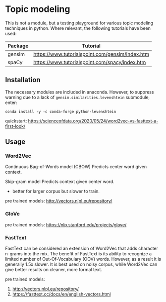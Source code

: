 # Topic modeling

This is not a module, but a testing playground for various topic modeling techniques in python. Where relevant, the following tutorials have been used:

| Package | Tutorial |
| ------ | ------ |
| gensim | https://www.tutorialspoint.com/gensim/index.htm |
| spaCy | https://www.tutorialspoint.com/spacy/index.htm |

## Installation

The necessary modules are included in anaconda. However, to suppress warning due to a lack of `gensim.similarities.levenshtein` submodule, enter:

```
conda install -y -c conda-forge python-levenshtein
```







quickstart: https://scienceofdata.org/2020/05/24/word2vec-vs-fasttext-a-first-look/

## Usage

### Word2Vec

Continuous Bag-of-Words model (CBOW)
Predicts center word given context.

Skip-gram model
Predicts context given center word.
- better for larger corpus but slower to train.

pre trained models: http://vectors.nlpl.eu/repository/

### GloVe

pre trained models: https://nlp.stanford.edu/projects/glove/

### FastText

FastText can be considered an extension of Word2Vec that adds character n-grams into the mix. The benefit of FastText is its ability to recognize a limited number of Out-Of-Vocabulary (OOV) words. However, as a result it is generally 1.5x slower. It is best used on noisy corpus, while Word2Vec can give better results on cleaner, more formal text.

pre trained models:
1. http://vectors.nlpl.eu/repository/
2. https://fasttext.cc/docs/en/english-vectors.html
